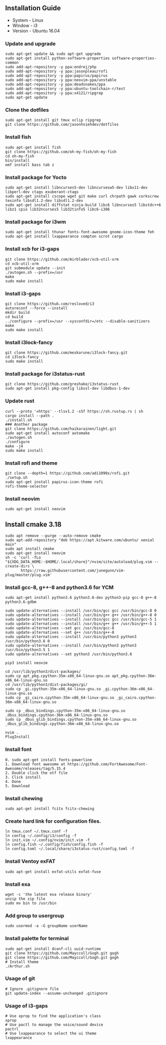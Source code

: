 ## Installation Guide
- System - Linux
- Window - i3
- Version - Ubuntu 16.04
### Update and upgrade
```shell=
sudo apt-get update && sudo apt-get upgrade 
sudo apt-get install python-software-properties software-properties-common
sudo add-apt-repository -y ppa:ondrej/php
sudo add-apt-repository -y ppa:jasonpleau/rofi
sudo add-apt-repository -y ppa:papirus/papirus
sudo add-apt-repository -y ppa:neovim-ppa/unstable
sudo add-apt-repository -y ppa:deadsnakes/ppa
sudo add-apt-repository -y ppa:ubuntu-toolchain-r/test
sudo add-apt-repository -y ppa:x4121/ripgrep
sudo apt-get update
```

### Clone the dotfiles
```shell=
sudo apt-get install git tmux xclip ripgrep
git clone https://github.com/jasonhsiehdev/dotfiles
```


### Install fish
```shell=
sudo apt-get install fish
git clone https://github.com/oh-my-fish/oh-my-fish
cd oh-my-fish
bin/install
omf install bass tab z
```


### Install package for Yocto
```shell=
sudo apt-get install libncurses5-dev libncursesw5-dev libx11-dev libperl-dev ctags exuberant-ctags 
sudo apt-get install cscope wget git make curl chrpath gawk corkscrew texinfo libsdl1.2-dev libsdl1.2-dev 
sudo apt-get install diffstat ninja-build libc6 libncurses5 libstdc++6 libz1 cpio lib32ncurses5 lib32tinfo5 libc6-i386
```

### Install package for i3wm
```shell=
sudo apt-get install thunar fonts-font-awesome gnome-icon-theme feh
sudo apt-get install lxappearance compton scrot cargo
```

### Install xcb for i3-gaps
```shell=
git clone https://github.com/Airblader/xcb-util-xrm
cd xcb-util-xrm
git submodule update --init
./autogen.sh --prefix=/usr
make
sudo make install
```

### Install i3-gaps 
```shell=
git clone https://github.com/resloved/i3
autoreconf --force --install
mkdir build
cd build
../configure --prefix=/usr --sysconfdir=/etc --disable-sanitizers
make
sudo make install
```

### Install i3lock-fancy
```shell=
git clone https://github.com/meskarune/i3lock-fancy.git
cd i3lock-fancy
sudo make install
```


### Install package for i3status-rust
```shell=
git clone https://github.com/greshake/i3status-rust
sudo apt-get install pkg-config libssl-dev libdbus-1-dev
```

### Update rust
```shell=
curl --proto '=https' --tlsv1.2 -sSf https://sh.rustup.rs | sh
cargo install --path .
./install.sh
### Another package
git clone https://github.com/haikarainen/light.git
sudo apt-get install autoconf automake
./autogen.sh 
./configure
make -j4 
sudo make install
```

### Install rofi and theme
```shell=
git clone --depth=1 https://github.com/adi1090x/rofi.git
./setup.sh
sudo apt-get install papirus-icon-theme rofi
rofi-theme-selector
```

### Install neovim
```shell=
sudo apt-get install neovim
```

## Install cmake 3.18
```shell=
sudo apt remove --purge --auto-remove cmake
sudo apt-add-repository "deb https://apt.kitware.com/ubuntu/ xenial main"
sudo apt install cmake
sudo apt-get install neovim
sh -c 'curl -fLo "${XDG_DATA_HOME:-$HOME/.local/share}"/nvim/site/autoload/plug.vim --create-dirs \
       https://raw.githubusercontent.com/junegunn/vim-plug/master/plug.vim'

```

### Install gcc-8, g++-8 and python3.6 for YCM
```shell=
sudo apt-get install python3.6 python3.6-dev python3-pip gcc-8 g++-8 python3.6-gdbm

sudo update-alternatives --install /usr/bin/gcc gcc /usr/bin/gcc-8 0
sudo update-alternatives --install /usr/bin/g++ g++ /usr/bin/g++-8 0 
sudo update-alternatives --install /usr/bin/gcc gcc /usr/bin/gcc-5 1 
sudo update-alternatives --install /usr/bin/g++ g++ /usr/bin/g++-5 1 
sudo update-alternatives --set gcc /usr/bin/gcc-8 
sudo update-alternatives --set g++ /usr/bin/g++-8 
sudo update-alternatives --install /usr/bin/python3 python3 /usr/bin/python3.6 0
sudo update-alternatives --install /usr/bin/python3 python3 /usr/bin/python3.5 1
sudo update-alternatives --set python3 /usr/bin/python3.6

pip3 install neovim 

cd /usr/lib/python3/dist-packages/
sudo cp apt_pkg.cpython-35m-x86_64-linux-gnu.so apt_pkg.cpython-36m-x86_64-linux-gnu.so
cd /usr/lib/python3/dist-packages/gi/
sudo cp _gi.cpython-35m-x86_64-linux-gnu.so _gi.cpython-36m-x86_64-linux-gnu.so
sudo cp _gi_cairo.cpython-35m-x86_64-linux-gnu.so _gi_cairo.cpython-36m-x86_64-linux-gnu.so

sudo cp _dbus_bindings.cpython-35m-x86_64-linux-gnu.so _dbus_bindings.cpython-36m-x86_64-linux-gnu.so
sudo cp _dbus_glib_bindings.cpython-35m-x86_64-linux-gnu.so _dbus_glib_bindings.cpython-36m-x86_64-linux-gnu.so

nvim .
PlugInstall
```

### Install font
```shell=
0. sudo apt-get install fonts-powerline
1. Download font awesome at https://github.com/FortAwesome/Font-Awesome/releases/tag/5.15.4
2. Double click the otf file
3. Click install
4. Done
5. Download 
```

### Install chewing
```shell=
sudo apt-get install fcitx fcitx-chewing
```

### Create hard link for configuration files.
```shell=
ln tmux.conf ~/.tmux.conf -f 
ln config ~/.config/i3/config -f 
ln init.vim ~/.config/nvim/init.vim -f 
ln config.fish ~/.config/fish/config.fish -f
ln config.toml ~/.local/share/i3status-rust/config.toml -f
```

### Install Ventoy exFAT
```shell=
sudo apt-get install exfat-utils exfat-fuse
```

### Install exa 
```shell=
wget -c 'the latest exa release binary'
unzip the zip file
sudo mv bin to /usr/bin
```

### Add group to usergroup
```shell=
sudo usermod -a -G groupName userName
```

### Install palette for terminal
```shell=
sudo apt-get install dconf-cli uuid-runtime
git clone https://github.com/Mayccoll/Gogh.git gogh
git clone https://github.com/Mayccoll/Gogh.git gogh
# Install theme
./Arthur.sh
```
### Usage of git
```shell=
# Ignore .gitignore file
git update-index --assume-unchanged .gitignore
```

### Usage of i3-gaps
```shell=
# Use xprop to find the application's class
xprop
# Use pactl to manage the voice/sound device
pactrl
# Use lxappearance to select the ui theme
lxappearance 
```
